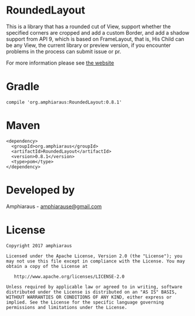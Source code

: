 # RoundedLayout
This is a library that has a rounded cut of View, support whether the specified corners are cropped and add a custom Border, and add a shadow support from API 9, which is based on FrameLayout, that is, His Child can be any View, the current library or preview version, if you encounter problems in the process can submit issue or pr.

For more information please see <a href='http://devsoulwolf.github.io/RoundedLayout'>the website</a>

# Gradle
    compile 'org.amphiaraus:RoundedLayout:0.8.1'
# Maven
    <dependency>
      <groupId>org.amphiaraus</groupId>
      <artifactId>RoundedLayout</artifactId>
      <version>0.8.1</version>
      <type>pom</type>
    </dependency>
# Developed by
 Amphiaraus - <a href='javascript:'>amphiarause@gmail.com</a>
# License
    Copyright 2017 amphiaraus
    
    Licensed under the Apache License, Version 2.0 (the "License"); you may not use this file except in compliance with the License. You may obtain a copy of the License at
    
       http://www.apache.org/licenses/LICENSE-2.0
       
    Unless required by applicable law or agreed to in writing, software distributed under the License is distributed on an "AS IS" BASIS, WITHOUT WARRANTIES OR CONDITIONS OF ANY KIND, either express or implied. See the License for the specific language governing permissions and limitations under the License.
    
